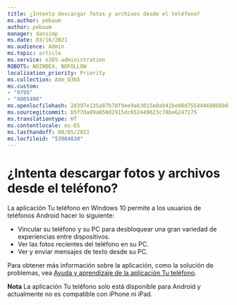 ```yaml
---
title: ¿Intenta descargar fotos y archivos desde el teléfono?
ms.author: pebaum
author: pebaum
manager: dansimp
ms.date: 03/16/2021
ms.audience: Admin
ms.topic: article
ms.service: o365-administration
ROBOTS: NOINDEX, NOFOLLOW
localization_priority: Priority
ms.collection: Adm_O365
ms.custom:
- "9795"
- "9005496"
ms.openlocfilehash: 2d397e135a87b78f9ee9ab3015e0a941be08d75544468066b6f8f9857b7db016
ms.sourcegitcommit: b5f7da89a650d2915dc652449623c78be6247175
ms.translationtype: HT
ms.contentlocale: es-ES
ms.lasthandoff: 08/05/2021
ms.locfileid: "53964830"
---
```

# <a name="are-you-trying-to-download-photos-and-files-from-your-phone"></a>¿Intenta descargar fotos y archivos desde el teléfono?

La aplicación Tu teléfono en Windows 10 permite a los usuarios de teléfonos Android hacer lo siguiente:

- Vincular su teléfono y su PC para desbloquear una gran variedad de experiencias entre dispositivos.
- Ver las fotos recientes del teléfono en su PC.
- Ver y enviar mensajes de texto desde su PC.

Para obtener más información sobre la aplicación, como la solución de problemas, vea [Ayuda y aprendizaje de la aplicación Tu teléfono](https://support.microsoft.com/your-phone-app).

**Nota** La aplicación Tu teléfono solo está disponible para Android y actualmente no es compatible con iPhone ni iPad.